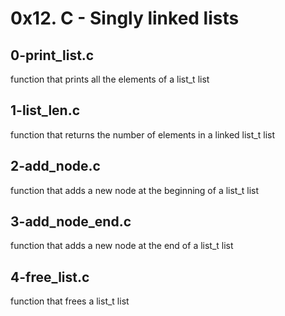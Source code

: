 # 0x12. C - Singly linked lists

## 0-print_list.c
function that prints all the elements of a list_t list

## 1-list_len.c
function that returns the number of elements in a linked list_t list

## 2-add_node.c
function that adds a new node at the beginning of a list_t list

## 3-add_node_end.c
function that adds a new node at the end of a list_t list

## 4-free_list.c
function that frees a list_t list
